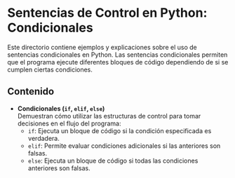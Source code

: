 # Sentencias de Control en Python: Condicionales

Este directorio contiene ejemplos y explicaciones sobre el uso de sentencias condicionales en Python. Las sentencias condicionales permiten que el programa ejecute diferentes bloques de código dependiendo de si se cumplen ciertas condiciones.

## Contenido

- **Condicionales (`if`, `elif`, `else`)**  
  Demuestran cómo utilizar las estructuras de control para tomar decisiones en el flujo del programa:
  - `if`: Ejecuta un bloque de código si la condición especificada es verdadera.
  - `elif`: Permite evaluar condiciones adicionales si las anteriores son falsas.
  - `else`: Ejecuta un bloque de código si todas las condiciones anteriores son falsas.
